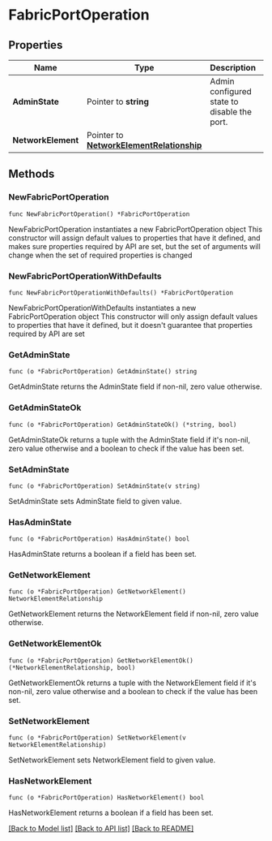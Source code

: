 # FabricPortOperation

## Properties

Name | Type | Description | Notes
------------ | ------------- | ------------- | -------------
**AdminState** | Pointer to **string** | Admin configured state to disable the port. | [optional] [default to "Enabled"]
**NetworkElement** | Pointer to [**NetworkElementRelationship**](network.Element.Relationship.md) |  | [optional] 

## Methods

### NewFabricPortOperation

`func NewFabricPortOperation() *FabricPortOperation`

NewFabricPortOperation instantiates a new FabricPortOperation object
This constructor will assign default values to properties that have it defined,
and makes sure properties required by API are set, but the set of arguments
will change when the set of required properties is changed

### NewFabricPortOperationWithDefaults

`func NewFabricPortOperationWithDefaults() *FabricPortOperation`

NewFabricPortOperationWithDefaults instantiates a new FabricPortOperation object
This constructor will only assign default values to properties that have it defined,
but it doesn't guarantee that properties required by API are set

### GetAdminState

`func (o *FabricPortOperation) GetAdminState() string`

GetAdminState returns the AdminState field if non-nil, zero value otherwise.

### GetAdminStateOk

`func (o *FabricPortOperation) GetAdminStateOk() (*string, bool)`

GetAdminStateOk returns a tuple with the AdminState field if it's non-nil, zero value otherwise
and a boolean to check if the value has been set.

### SetAdminState

`func (o *FabricPortOperation) SetAdminState(v string)`

SetAdminState sets AdminState field to given value.

### HasAdminState

`func (o *FabricPortOperation) HasAdminState() bool`

HasAdminState returns a boolean if a field has been set.

### GetNetworkElement

`func (o *FabricPortOperation) GetNetworkElement() NetworkElementRelationship`

GetNetworkElement returns the NetworkElement field if non-nil, zero value otherwise.

### GetNetworkElementOk

`func (o *FabricPortOperation) GetNetworkElementOk() (*NetworkElementRelationship, bool)`

GetNetworkElementOk returns a tuple with the NetworkElement field if it's non-nil, zero value otherwise
and a boolean to check if the value has been set.

### SetNetworkElement

`func (o *FabricPortOperation) SetNetworkElement(v NetworkElementRelationship)`

SetNetworkElement sets NetworkElement field to given value.

### HasNetworkElement

`func (o *FabricPortOperation) HasNetworkElement() bool`

HasNetworkElement returns a boolean if a field has been set.


[[Back to Model list]](../README.md#documentation-for-models) [[Back to API list]](../README.md#documentation-for-api-endpoints) [[Back to README]](../README.md)



